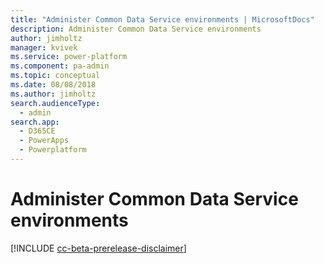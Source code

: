 ```yaml
---
title: "Administer Common Data Service environments | MicrosoftDocs"
description: Administer Common Data Service environments
author: jimholtz
manager: kvivek
ms.service: power-platform
ms.component: pa-admin
ms.topic: conceptual
ms.date: 08/08/2018
ms.author: jimholtz
search.audienceType: 
  - admin
search.app: 
  - D365CE
  - PowerApps
  - Powerplatform
---
```

# Administer Common Data Service environments 

[!INCLUDE [cc-beta-prerelease-disclaimer](../includes/cc-beta-prerelease-disclaimer.md)]



